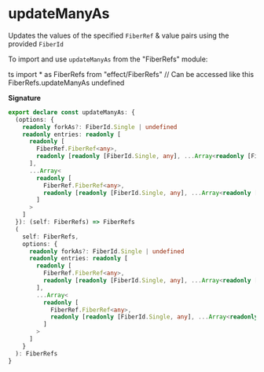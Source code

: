 # updateManyAs

Updates the values of the specified `FiberRef` & value pairs using the provided `FiberId`

To import and use `updateManyAs` from the "FiberRefs" module:

ts
import \* as FiberRefs from "effect/FiberRefs"
// Can be accessed like this
FiberRefs.updateManyAs
undefined

**Signature**

```ts
export declare const updateManyAs: {
  (options: {
    readonly forkAs?: FiberId.Single | undefined
    readonly entries: readonly [
      readonly [
        FiberRef.FiberRef<any>,
        readonly [readonly [FiberId.Single, any], ...Array<readonly [FiberId.Single, any]>]
      ],
      ...Array<
        readonly [
          FiberRef.FiberRef<any>,
          readonly [readonly [FiberId.Single, any], ...Array<readonly [FiberId.Single, any]>]
        ]
      >
    ]
  }): (self: FiberRefs) => FiberRefs
  (
    self: FiberRefs,
    options: {
      readonly forkAs?: FiberId.Single | undefined
      readonly entries: readonly [
        readonly [
          FiberRef.FiberRef<any>,
          readonly [readonly [FiberId.Single, any], ...Array<readonly [FiberId.Single, any]>]
        ],
        ...Array<
          readonly [
            FiberRef.FiberRef<any>,
            readonly [readonly [FiberId.Single, any], ...Array<readonly [FiberId.Single, any]>]
          ]
        >
      ]
    }
  ): FiberRefs
}
```
